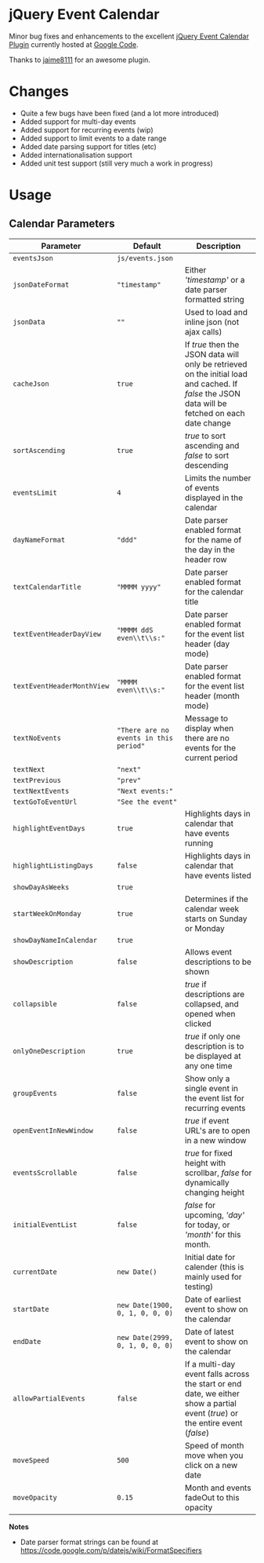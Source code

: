 jQuery Event Calendar
=====================

Minor bug fixes and enhancements to the excellent [jQuery Event Calendar Plugin](http://www.vissit.com/jquery-event-calendar-plugin-english-version) currently hosted at [Google Code](https://code.google.com/p/jquery-events-calendar/).

Thanks to [jaime8111](https://github.com/jaime8111) for an awesome plugin.

# Changes #

* Quite a few bugs have been fixed (and a lot more introduced)
* Added support for multi-day events
* Added support for recurring events (wip)
* Added support to limit events to a date range
* Added date parsing support for titles (etc)
* Added internationalisation support
* Added unit test support (still very much a work in progress)

# Usage #

## Calendar Parameters ##

| Parameter                  | Default                                | Description                |
| -------------------------- | -------------------------------------- | -------------------------- |
| `eventsJson`               | `js/events.json`                       |                            |
| `jsonDateFormat`           | `"timestamp"`                          | Either *'timestamp'* or a date parser formatted string |
| `jsonData`                 | `""`                                   | Used to load and inline json (not ajax calls) |
| `cacheJson`                | `true`                                 | If *true* then the JSON data will only be retrieved on the initial load and cached. If *false* the JSON data will be fetched on each date change |
| `sortAscending`            | `true`                                 | *true* to sort ascending and *false* to sort descending |
| `eventsLimit`              | `4`                                    | Limits the number of events displayed in the calendar |
| `dayNameFormat`            | `"ddd"`                                | Date parser enabled format for the name of the day in the header row |
| `textCalendarTitle`        | `"MMMM yyyy"`                          | Date parser enabled format for the calendar title |
| `textEventHeaderDayView`   | `"MMMM ddS even\\t\\s:"`               | Date parser enabled format for the event list header (day mode) |
| `textEventHeaderMonthView` | `"MMMM even\\t\\s:"`                   | Date parser enabled format for the event list header (month mode) |
| `textNoEvents`             | `"There are no events in this period"` | Message to display when there are no events for the current period |
| `textNext`                 | `"next"`                               | |
| `textPrevious`             | `"prev"`                               | |
| `textNextEvents`           | `"Next events:"`                       | |
| `textGoToEventUrl`         | `"See the event"`                      | |
| `highlightEventDays`       | `true`                                 | Highlights days in calendar that have events running |
| `highlightListingDays`     | `false`                                | Highlights days in calendar that have events listed |
| `showDayAsWeeks`           | `true`                                 | |
| `startWeekOnMonday`        | `true`                                 | Determines if the calendar week starts on Sunday or Monday |
| `showDayNameInCalendar`    | `true`                                 | |
| `showDescription`          | `false`                                | Allows event descriptions to be shown |
| `collapsible`              | `false`                                | *true* if descriptions are collapsed, and opened when clicked |
| `onlyOneDescription`       | `true`                                 | *true* if only one description is to be displayed at any one time |
| `groupEvents`              | `false`                                | Show only a single event in the event list for recurring events |
| `openEventInNewWindow`     | `false`                                | *true* if event URL's are to open in a new window |
| `eventsScrollable`         | `false`                                | *true* for fixed height with scrollbar, *false* for dynamically changing height |
| `initialEventList`         | `false`                                | *false* for upcoming, *'day'* for today, or *'month'* for this month. |
| `currentDate`              | `new Date()`                           | Initial date for calender (this is mainly used for testing) |
| `startDate`                | `new Date(1900, 0, 1, 0, 0, 0)`        | Date of earliest event to show on the calendar |
| `endDate`                  | `new Date(2999, 0, 1, 0, 0, 0)`        | Date of latest event to show on the calendar |
| `allowPartialEvents`       | `false`                                | If a multi-day event falls across the start or end date, we either show a partial event (*true*) or the entire event (*false*) |
| `moveSpeed`                | `500`                                  | Speed of month move when you click on a new date |
| `moveOpacity`              | `0.15`                                 | Month and events fadeOut to this opacity |

**Notes**

* Date parser format strings can be found at https://code.google.com/p/datejs/wiki/FormatSpecifiers

